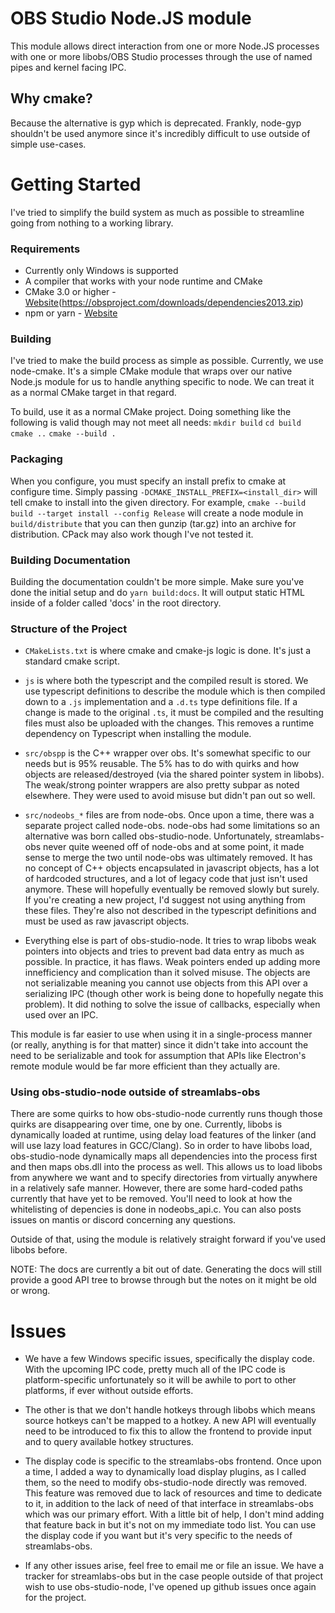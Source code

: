 OBS Studio Node.JS module
==================================

This module allows direct interaction from one or more Node.JS processes with one or more libobs/OBS Studio processes through the use of named pipes and kernel facing IPC.

__Why cmake?__
--------------
Because the alternative is gyp which is deprecated. Frankly, node-gyp shouldn't be used anymore since it's incredibly difficult to use outside of simple use-cases.

__Getting Started__
===================
I've tried to simplify the build system as much as possible to streamline going from nothing to a working library.

### __Requirements__ ###
- Currently only Windows is supported
- A compiler that works with your node runtime and CMake
- CMake 3.0 or higher - [Website](https://cmake.org)(https://obsproject.com/downloads/dependencies2013.zip)
- npm or yarn  - [Website](https://yarnpkg.com)

### __Building__ ###
I've tried to make the build process as simple as possible. 
Currently, we use node-cmake. It's a simple CMake module that wraps over our native Node.js module for us to handle anything specific to node. We can treat it as a normal CMake target in that regard. 

To build, use it as a normal CMake project. Doing something like the following is valid though may not meet all needs:
`mkdir build`
`cd build`
`cmake ..`
`cmake --build .`

### __Packaging__ ###
When you configure, you must specify an install prefix to cmake at configure time. Simply passing `-DCMAKE_INSTALL_PREFIX=<install_dir>` will tell cmake to install into the given directory. For example, `cmake --build build --target install --config Release` will create a node module in `build/distribute` that you can then gunzip (tar.gz) into an archive for distribution. CPack may also work though I've not tested it.

### __Building Documentation__ ###
Building the documentation couldn't be more simple. Make sure you've done the initial setup and do `yarn build:docs`. It will output static HTML inside of a folder called 'docs' in the root directory.

### __Structure of the Project__ ###

- `CMakeLists.txt` is where cmake and cmake-js logic is done. It's just a standard cmake script. 

- `js` is where both the typescript and the compiled result is stored. We use typescript definitions to describe the module which is then compiled down to a `.js` implementation and a `.d.ts` type definitions file. If a change is made to the original `.ts`, it must be compiled and the resulting files must also be uploaded with the changes. This removes a runtime dependency on Typescript when installing the module.

- `src/obspp` is the C++ wrapper over obs. It's somewhat specific to our needs but is 95% reusable. The 5% has to do with quirks and how objects are released/destroyed (via the shared pointer system in libobs). The weak/strong pointer wrappers are also pretty subpar as noted elsewhere. They were used to avoid misuse but didn't pan out so well.

- `src/nodeobs_*` files are from node-obs. Once upon a time, there was a separate project called node-obs. node-obs had some limitations so an alternative was born called obs-studio-node. Unfortunately, streamlabs-obs never quite weened off of node-obs and at some point, it made sense to merge the two until node-obs was ultimately removed. It has no concept of C++ objects encapsulated in javascript objects, has a lot of hardcoded structures, and a lot of legacy code that just isn't used anymore. These will hopefully eventually be removed slowly but surely. If you're creating a new project, I'd suggest not using anything from these files. They're also not described in the typescript definitions and must be used as raw javascript objects.

- Everything else is part of obs-studio-node. It tries to wrap libobs weak pointers into objects and tries to prevent bad data entry as much as possible. In practice, it has flaws. Weak pointers ended up adding more innefficiency and complication than it solved misuse. The objects are not serializable meaning you cannot use objects from this API over a serializing IPC (though other work is being done to hopefully negate this problem). It did nothing to solve the issue of callbacks, especially when used over an IPC. 

This module is far easier to use when using it in a single-process manner (or really, anything is for that matter) since it didn't take into account the need to be serializable and took for assumption that APIs like Electron's remote module would be far more efficient than they actually are.

### __Using obs-studio-node outside of streamlabs-obs__ ###
There are some quirks to how obs-studio-node currently runs though those quirks are disappearing over time, one by one. Currently, libobs is dynamically loaded at runtime, using delay load features of the linker (and will use lazy load features in GCC/Clang). So in order to have libobs load, obs-studio-node dynamically maps all dependencies into the process first and then maps obs.dll into the process as well. This allows us to load libobs from anywhere we want and to specify directories from virtually anywhere in a relatively safe manner. However, there are some hard-coded paths currently that have yet to be removed. You'll need to look at how the whitelisting of depencies is done in nodeobs_api.c. You can also posts issues on mantis or discord concerning any questions. 

Outside of that, using the module is relatively straight forward if you've used libobs before.

NOTE: The docs are currently a bit out of date. Generating the docs will still provide a good API tree to browse through but the notes on it might be old or wrong.

__Issues__
==========
- We have a few Windows specific issues, specifically the display code. With the upcoming IPC code, pretty much all of the IPC code is platform-specific unfortunately so it will be awhile to port to other platforms, if ever without outside efforts.

- The other is that we don't handle hotkeys through libobs which means source hotkeys can't be mapped to a hotkey. A new API will eventually need to be introduced to fix this to allow the frontend to provide input and to query available hotkey structures.

- The display code is specific to the streamlabs-obs frontend. Once upon a time, I added a way to dynamically load display plugins, as I called them, so the need to modify obs-studio-node directly was removed. This feature was removed due to lack of resources and time to dedicate to it, in addition to the lack of need of that interface in streamlabs-obs which was our primary effort. With a little bit of help, I don't mind adding that feature back in but it's not on my immediate todo list. You can use the display code if you want but it's very specific to the needs of streamlabs-obs.

- If any other issues arise, feel free to email me or file an issue. We have a tracker for streamlabs-obs but in the case people outside of that project wish to use obs-studio-node, I've opened up github issues once again for the project.